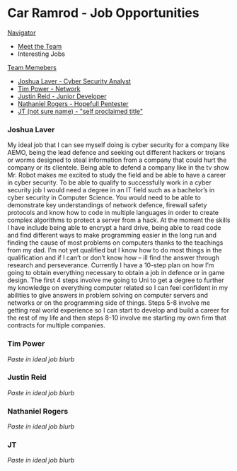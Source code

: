 # Car Ramrod - Job Opportunities

[Navigator](#)
- [Meet the Team](./team.md)
- Interesting Jobs

[Team Memebers](#)
- [Joshua Laver - Cyber Security Analyst](#joshualaver)
- [Tim Power - Network](#timpower)
- [Justin Reid - Junior Developer](#justinreid)
- [Nathaniel Rogers - Hopefull Pentester](#nathanielrogers)
- [JT (not sure name) - "self proclaimed title"](#jt)

### Joshua Laver
My ideal job that I can see myself doing is cyber security for a company like AEMO, being the lead
defence and seeking out different hackers or trojans or worms designed to steal information from a
company that could hurt the company or its clientele. Being able to defend a company like in the tv
show Mr. Robot makes me excited to study the field and be able to have a career in cyber security.
To be able to qualify to successfully work in a cyber security job I would need a degree in an IT field
such as a bachelor’s in cyber security in Computer Science. You would need to be able to
demonstrate key understandings of network defence, firewall safety protocols and know how to
code in multiple languages in order to create complex algorithms to protect a server from a hack.
At the moment the skills I have include being able to encrypt a hard drive, being able to read code
and find different ways to make programming easier in the long run and finding the cause of most
problems on computers thanks to the teachings from my dad. I’m not yet qualified but I know how
to do most things in the qualification and if I can’t or don’t know how – ill find the answer through
research and perseverance.
Currently I have a 10-step plan on how I’m going to obtain everything necessary to obtain a job in
defence or in game design. The first 4 steps involve me going to Uni to get a degree to further my
knowledge on everything computer related so I can feel confident in my abilities to give answers in
problem solving on computer servers and networks or on the programming side of things. Steps 5-8
involve me getting real world experience so I can start to develop and build a career for the rest of
my life and then steps 8-10 involve me starting my own firm that contracts for multiple companies.

### Tim Power
*Paste in ideal job blurb*

### Justin Reid
*Paste in ideal job blurb*

### Nathaniel Rogers
*Paste in ideal job blurb*

### JT
*Paste in ideal job blurb*

